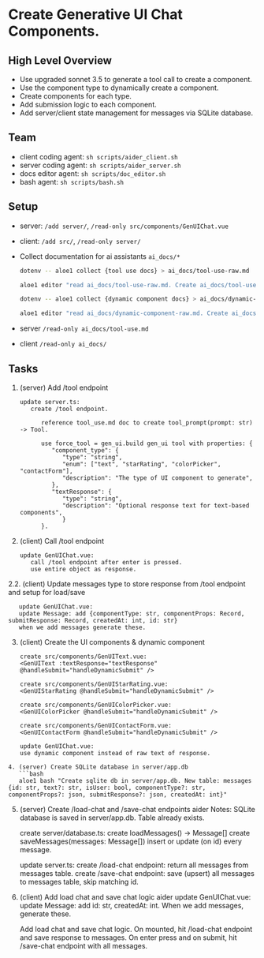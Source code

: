 # Create Generative UI Chat Components.

## High Level Overview
- Use upgraded sonnet 3.5 to generate a tool call to create a component.
- Use the component type to dynamically create a component.
- Create components for each type.
- Add submission logic to each component.
- Add server/client state management for messages via SQLite database.

## Team
- client coding agent: `sh scripts/aider_client.sh`
- server coding agent: `sh scripts/aider_server.sh`
- docs editor agent: `sh scripts/doc_editor.sh`
- bash agent: `sh scripts/bash.sh`

## Setup
- server: `/add server/`, `/read-only src/components/GenUIChat.vue`
- client: `/add src/`, `/read-only server/`

- Collect documentation for ai assistants `ai_docs/*`
  
  ```bash
  dotenv -- aloe1 collect {tool use docs} > ai_docs/tool-use-raw.md

  aloe1 editor "read ai_docs/tool-use-raw.md. Create ai_docs/tool-use.md with examples and docs specifically around tool use"

  dotenv -- aloe1 collect {dynamic component docs} > ai_docs/dynamic-component-raw.md

  aloe1 editor "read ai_docs/dynamic-component-raw.md. Create ai_docs/dynamic-component.md with examples and docs specifically around dynamic components"
  ```

- server `/read-only ai_docs/tool-use.md`
- client `/read-only ai_docs/`

## Tasks
1. (server) Add /tool endpoint
   ```aider
   update server.ts:
      create /tool endpoint.

         reference tool_use.md doc to create tool_prompt(prompt: str) -> Tool.

         use force_tool = gen_ui.build gen_ui tool with properties: {
            "component_type": {
               "type": "string",
               "enum": ["text", "starRating", "colorPicker", "contactForm"],
               "description": "The type of UI component to generate",
            },
            "textResponse": {
               "type": "string",
               "description": "Optional response text for text-based components",
               }
         }.
   ```

2. (client) Call /tool endpoint
   
   ```aider
   update GenUIChat.vue:
      call /tool endpoint after enter is pressed.
      use entire object as response.
   ```
2.2. (client) Update messages type to store response from /tool endpoint and setup for load/save
   ```aider
      update GenUIChat.vue:
      update Message: add {componentType: str, componentProps: Record, submitResponse: Record, createdAt: int, id: str}
      when we add messages generate these.
   ```

3. (client) Create the UI components & dynamic component
   ```aider
   create src/components/GenUIText.vue:
   <GenUIText :textResponse="textResponse" @handleSubmit="handleDynamicSubmit" />

   create src/components/GenUIStarRating.vue:
   <GenUIStarRating @handleSubmit="handleDynamicSubmit" />

   create src/components/GenUIColorPicker.vue:
   <GenUIColorPicker @handleSubmit="handleDynamicSubmit" />

   create src/components/GenUIContactForm.vue:
   <GenUIContactForm @handleSubmit="handleDynamicSubmit" />

   update GenUIChat.vue:
   use dynamic component instead of raw text of response.
```
4. (server) Create SQLite database in server/app.db
   ```bash
   aloe1 bash "Create sqlite db in server/app.db. New table: messages {id: str, text?: str, isUser: bool, componentType?: str, componentProps?: json, submitResponse?: json, createdAt: int}"
   ```

5. (server) Create /load-chat and /save-chat endpoints
   aider
   Notes:
   SQLite database is saved in server/app.db.
   Table already exists.

   create server/database.ts:
   create loadMessages() -> Message[]
   create saveMessages(messages: Message[])
   insert or update (on id) every message.

   update server.ts:
   create /load-chat endpoint:
   return all messages from messages table.
   create /save-chat endpoint:
   save (upsert) all messages to messages table, skip matching id.

6. (client) Add load chat and save chat logic
   aider
   update GenUIChat.vue:
   update Message: add id: str, createdAt: int.
   When we add messages, generate these.

   Add load chat and save chat logic.
   On mounted, hit /load-chat endpoint and save response to messages.
   On enter press and on submit, hit /save-chat endpoint with all messages.
